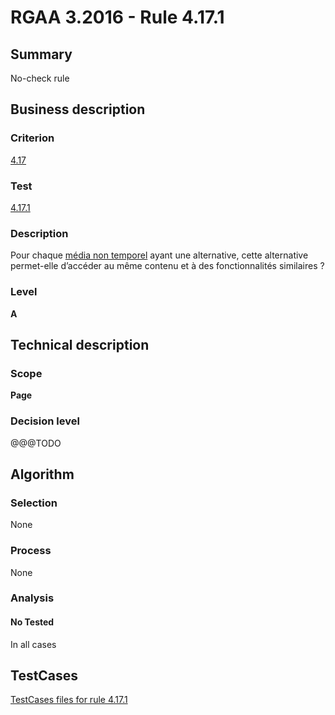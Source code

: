# RGAA 3.2016 - Rule 4.17.1

## Summary
No-check rule


## Business description

### Criterion
[4.17](http://references.modernisation.gouv.fr/rgaa-accessibilite/2016/criteres.html#crit-4-17)

### Test
[4.17.1](http://references.modernisation.gouv.fr/rgaa-accessibilite/2016/criteres.html#test-4-17-1)

### Description
<div lang="fr">Pour chaque <a href="http://references.modernisation.gouv.fr/rgaa-accessibilite/2016/glossaire.html#mdia-non-temporel">m&#xE9;dia non temporel</a> ayant une alternative, cette alternative permet-elle d&#x2019;acc&#xE9;der au m&#xEA;me contenu et &#xE0; des fonctionnalit&#xE9;s similaires&nbsp;?</div>

### Level
**A**


## Technical description

### Scope
**Page**

### Decision level
@@@TODO


## Algorithm

### Selection
None

### Process
None

### Analysis

#### No Tested
In all cases


##  TestCases

[TestCases files for rule 4.17.1](https://github.com/Asqatasun/Asqatasun/tree/develop/rules/rules-rgaa3.2016/src/test/resources/testcases/rgaa32016/Rgaa32016Rule041701/)


